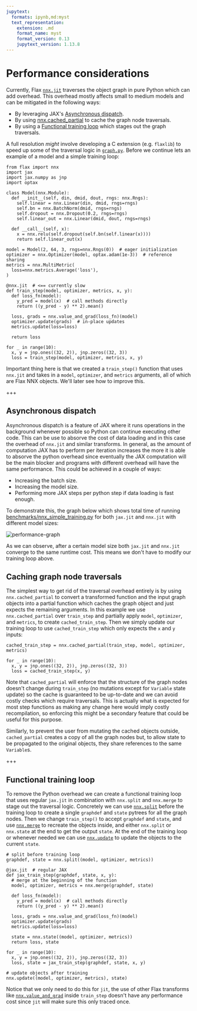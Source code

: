 ```yaml
---
jupytext:
  formats: ipynb,md:myst
  text_representation:
    extension: .md
    format_name: myst
    format_version: 0.13
    jupytext_version: 1.13.8
---
```


# Performance considerations

Currently, Flax [`nnx.jit`](https://flax.readthedocs.io/en/latest/api_reference/flax.nnx/transforms.html#flax.nnx.jit) traverses the object graph in pure Python which can add overhead. This overhead mostly affects small to medium models and can be mitigated in the following ways:
* By leveraging JAX's [Asynchronous dispatch](#asynchronous-dispatch).
* By using [nnx.cached_partial](#caching-graph-node-traversals) to cache the graph node traversals.
* By using a [Functional training loop](#functional-training-loop) which stages out the graph traversals.

A full resolution _might_ involve developing a C extension (e.g. `flaxlib`) to speed up some of the traversal logic in [`graph.py`](https://github.com/google/flax/blob/main/flax/nnx/graph.py). Before we continue lets an example of a model and a simple training loop:

```{code-cell}
from flax import nnx
import jax
import jax.numpy as jnp
import optax

class Model(nnx.Module):
  def __init__(self, din, dmid, dout, rngs: nnx.Rngs):
    self.linear = nnx.Linear(din, dmid, rngs=rngs)
    self.bn = nnx.BatchNorm(dmid, rngs=rngs)
    self.dropout = nnx.Dropout(0.2, rngs=rngs)
    self.linear_out = nnx.Linear(dmid, dout, rngs=rngs)

  def __call__(self, x):
    x = nnx.relu(self.dropout(self.bn(self.linear(x))))
    return self.linear_out(x)
  
model = Model(2, 64, 3, rngs=nnx.Rngs(0))  # eager initialization
optimizer = nnx.Optimizer(model, optax.adam(1e-3))  # reference sharing
metrics = nnx.MultiMetric(
  loss=nnx.metrics.Average('loss'),
)

@nnx.jit  # <== currently slow
def train_step(model, optimizer, metrics, x, y):
  def loss_fn(model):
    y_pred = model(x)  # call methods directly
    return ((y_pred - y) ** 2).mean()

  loss, grads = nnx.value_and_grad(loss_fn)(model)
  optimizer.update(grads)  # in-place updates
  metrics.update(loss=loss)

  return loss
  
for _ in range(10):
  x, y = jnp.ones((32, 2)), jnp.zeros((32, 3))
  loss = train_step(model, optimizer, metrics, x, y)
```

Important thing here is that we created a `train_step()` function that uses `nnx.jit` and takes in a `model`, `optimizer`, and `metrics` arguments, all of which are Flax NNX objects. We'll later see how to improve this.

+++

## Asynchronous dispatch

Asynchronous dispatch is a feature of JAX where it runs operations in the background whenever possible so Python can continue executing other code. This can be use to absorve the cost of data loading and in this case the overhead of `nnx.jit` and similar transforms. In general, as the amount of computation JAX has to perform per iteration increases the more it is able to absorve the python overhead since eventually the JAX computation will be the main blocker and programs with different overhead will have the same performance. This could be achieved in a couple of ways:

* Increasing the batch size.
* Increasing the model size.
* Performing more JAX steps per python step if data loading is fast enough.

To demonstrate this, the graph below which shows total time of running [benchmarks/nnx_simple_training.py](https://github.com/google/flax/blob/main/benchmarks/nnx_simple_training.py) for both `jax.jit` and `nnx.jit` with different model sizes:

![performance-graph](images/performance-graph.png)

As we can observe, after a certain model size both `jax.jit` and `nnx.jit` converge to the same runtime cost. This means we don't have to modify our training loop above.

## Caching graph node traversals

The simplest way to get rid of the traversal overhead entirely is by using `nnx.cached_partial` to convert a transformed function and the input graph objects into a partial function which caches the graph object and just expects the remaining arguments. In this example we use `nnx.cached_partial` over `train_step` and partially apply `model`, `optimizer`, and `metrics`, to create `cached_train_step`. Then we simply update our training loop to use `cached_train_step` which only expects the `x` and `y` inputs:

```{code-cell}
cached_train_step = nnx.cached_partial(train_step, model, optimizer, metrics)

for _ in range(10):
  x, y = jnp.ones((32, 2)), jnp.zeros((32, 3))
  loss = cached_train_step(x, y)
```

Note that `cached_partial` will enforce that the structure of the graph nodes doesn't change during `train_step` (no mutations except for `Variable` state update) so the cache is guaranteed to be up-to-date and we can avoid costly checks which require traversals. This is actually what is expected for most step functions as making any change here would imply costly recompilation, so enforcing this might be a secondary feature that could be useful for this purpose.

Similarly, to prevent the user from mutating the cached objects outside, `cached_partial` creates a copy of all the graph nodes but, to allow state to be propagated to the original objects, they share references to the same `Variable`s.

+++

## Functional training loop

To remove the Python overhead we can create a functional training loop that uses regular `jax.jit` in combination with `nnx.split` and `nnx.merge` to stage out the traversal logic. Concretely we can use [`nnx.split`](https://flax.readthedocs.io/en/latest/api_reference/flax.nnx/graph.html#flax.nnx.split) before the training loop to create a single `graphdef` and `state` pytrees for all the graph nodes. Then we change `train_step()` to accept `graphdef` and `state`, and use [`nnx.merge`](https://flax.readthedocs.io/en/latest/api_reference/flax.nnx/graph.html#flax.nnx.merge) to recreate the objects inside, and either `nnx.split` or `nnx.state` at the end to get the output `state`. At the end of the training loop or whenever needed we can use [`nnx.update`](https://flax.readthedocs.io/en/latest/api_reference/flax.nnx/graph.html#flax.nnx.update) to update the objects to the current `state`.

```{code-cell}
# split before training loop
graphdef, state = nnx.split((model, optimizer, metrics))

@jax.jit  # regular JAX
def jax_train_step(graphdef, state, x, y):
  # merge at the beginning of the function
  model, optimizer, metrics = nnx.merge(graphdef, state)

  def loss_fn(model):
    y_pred = model(x)  # call methods directly
    return ((y_pred - y) ** 2).mean()

  loss, grads = nnx.value_and_grad(loss_fn)(model)
  optimizer.update(grads)
  metrics.update(loss=loss)

  state = nnx.state((model, optimizer, metrics))
  return loss, state

for _ in range(10):
  x, y = jnp.ones((32, 2)), jnp.zeros((32, 3))
  loss, state = jax_train_step(graphdef, state, x, y)

# update objects after training
nnx.update((model, optimizer, metrics), state)
```

Notice that we only need to do this for `jit`, the use of other Flax transforms like [`nnx.value_and_grad`](https://flax.readthedocs.io/en/latest/api_reference/flax.nnx/transforms.html#flax.nnx.value_and_grad) inside `train_step` doesn't have any performance cost since `jit` will make sure this only traced once.
